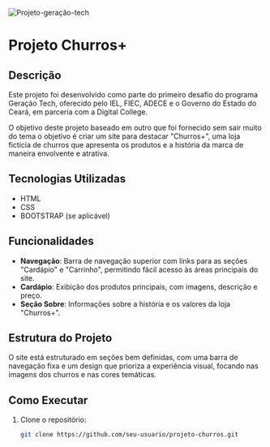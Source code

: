 ![Projeto-geração-tech](https://github.com/user-attachments/assets/fa0f4e26-f130-45fa-8255-c894129e9ee2)

# Projeto Churros+

## Descrição
Este projeto foi desenvolvido como parte do primeiro desafio do programa Geração Tech, oferecido pelo IEL, FIEC, ADECE e o Governo do Estado do Ceará, em parceria com a Digital College.

O objetivo deste projeto baseado em outro que foi fornecido sem sair muito do tema o objetivo é criar um site para destacar "Churros+", uma loja fictícia de churros que apresenta os produtos e a história da marca de maneira envolvente e atrativa.

## Tecnologias Utilizadas
- HTML
- CSS
- BOOTSTRAP (se aplicável)

## Funcionalidades
- **Navegação**: Barra de navegação superior com links para as seções "Cardápio" e "Carrinho", permitindo fácil acesso às áreas principais do site.
- **Cardápio**: Exibição dos produtos principais, com imagens, descrição e preço.
- **Seção Sobre**: Informações sobre a história e os valores da loja "Churros+".

## Estrutura do Projeto
O site está estruturado em seções bem definidas, com uma barra de navegação fixa e um design que prioriza a experiência visual, focando nas imagens dos churros e nas cores temáticas.

## Como Executar
1. Clone o repositório:
   ```bash
   git clone https://github.com/seu-usuario/projeto-churros.git
